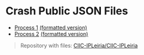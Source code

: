 # Crash Public JSON Files

* [Process 1](1.json) [(formatted version)](1-formatted.json)
* [Process 2](2.json) [(formatted version)](2-formatted.json)

> Repository with files: [CIIC-IPLeiria/CIIC-IPLeiria](https://github.com/CIIC-IPLeiria/CIIC-IPLeiria)